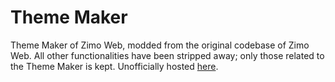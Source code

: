 # Theme Maker

Theme Maker of Zimo Web, modded from the original codebase of Zimo Web. All other functionalities have been stripped away; only those related to the Theme Maker is kept. Unofficially hosted [here](https://zimo-web-theme-maker-spa.s3.us-east-2.amazonaws.com/index.html).
